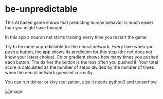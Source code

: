 # be-unpredictable
This AI based game shows that predicting human behavior is much easier than you might have thought.

In this app a neuron net starts training every time you restart the game.

Try to be more unpredictable for the neural network.
Every time when you push a button, the app shows its prediction for this step (the net does not know your latest choice).
Color gradient shows how many times you pushed each button. The darker the button is the less often you pushed it. Your total score is calculated as the number of steps divided by the number of times when the neural network guessed correctly.

You can run tkinter or kivy realization, also it needs python3 and tensorflow.

![image](https://user-images.githubusercontent.com/70165837/113053282-c88eb780-91b0-11eb-83e2-ae622bdc7ba1.png)
